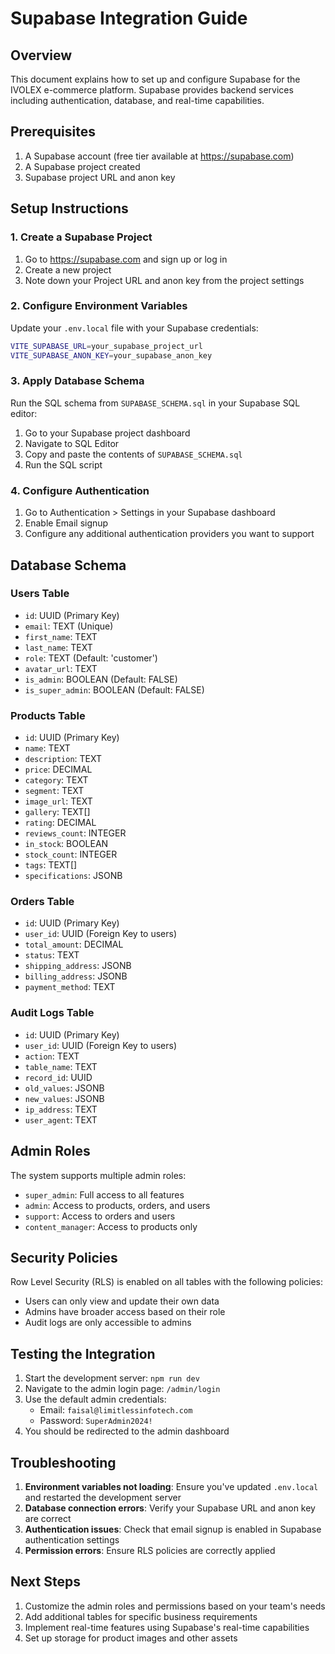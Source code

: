 # Supabase Integration Guide

## Overview
This document explains how to set up and configure Supabase for the IVOLEX e-commerce platform. Supabase provides backend services including authentication, database, and real-time capabilities.

## Prerequisites
1. A Supabase account (free tier available at https://supabase.com)
2. A Supabase project created
3. Supabase project URL and anon key

## Setup Instructions

### 1. Create a Supabase Project
1. Go to https://supabase.com and sign up or log in
2. Create a new project
3. Note down your Project URL and anon key from the project settings

### 2. Configure Environment Variables
Update your `.env.local` file with your Supabase credentials:

```bash
VITE_SUPABASE_URL=your_supabase_project_url
VITE_SUPABASE_ANON_KEY=your_supabase_anon_key
```

### 3. Apply Database Schema
Run the SQL schema from `SUPABASE_SCHEMA.sql` in your Supabase SQL editor:
1. Go to your Supabase project dashboard
2. Navigate to SQL Editor
3. Copy and paste the contents of `SUPABASE_SCHEMA.sql`
4. Run the SQL script

### 4. Configure Authentication
1. Go to Authentication > Settings in your Supabase dashboard
2. Enable Email signup
3. Configure any additional authentication providers you want to support

## Database Schema

### Users Table
- `id`: UUID (Primary Key)
- `email`: TEXT (Unique)
- `first_name`: TEXT
- `last_name`: TEXT
- `role`: TEXT (Default: 'customer')
- `avatar_url`: TEXT
- `is_admin`: BOOLEAN (Default: FALSE)
- `is_super_admin`: BOOLEAN (Default: FALSE)

### Products Table
- `id`: UUID (Primary Key)
- `name`: TEXT
- `description`: TEXT
- `price`: DECIMAL
- `category`: TEXT
- `segment`: TEXT
- `image_url`: TEXT
- `gallery`: TEXT[]
- `rating`: DECIMAL
- `reviews_count`: INTEGER
- `in_stock`: BOOLEAN
- `stock_count`: INTEGER
- `tags`: TEXT[]
- `specifications`: JSONB

### Orders Table
- `id`: UUID (Primary Key)
- `user_id`: UUID (Foreign Key to users)
- `total_amount`: DECIMAL
- `status`: TEXT
- `shipping_address`: JSONB
- `billing_address`: JSONB
- `payment_method`: TEXT

### Audit Logs Table
- `id`: UUID (Primary Key)
- `user_id`: UUID (Foreign Key to users)
- `action`: TEXT
- `table_name`: TEXT
- `record_id`: UUID
- `old_values`: JSONB
- `new_values`: JSONB
- `ip_address`: TEXT
- `user_agent`: TEXT

## Admin Roles
The system supports multiple admin roles:
- `super_admin`: Full access to all features
- `admin`: Access to products, orders, and users
- `support`: Access to orders and users
- `content_manager`: Access to products only

## Security Policies
Row Level Security (RLS) is enabled on all tables with the following policies:
- Users can only view and update their own data
- Admins have broader access based on their role
- Audit logs are only accessible to admins

## Testing the Integration
1. Start the development server: `npm run dev`
2. Navigate to the admin login page: `/admin/login`
3. Use the default admin credentials:
   - Email: `faisal@limitlessinfotech.com`
   - Password: `SuperAdmin2024!`
4. You should be redirected to the admin dashboard

## Troubleshooting
1. **Environment variables not loading**: Ensure you've updated `.env.local` and restarted the development server
2. **Database connection errors**: Verify your Supabase URL and anon key are correct
3. **Authentication issues**: Check that email signup is enabled in Supabase authentication settings
4. **Permission errors**: Ensure RLS policies are correctly applied

## Next Steps
1. Customize the admin roles and permissions based on your team's needs
2. Add additional tables for specific business requirements
3. Implement real-time features using Supabase's real-time capabilities
4. Set up storage for product images and other assets
